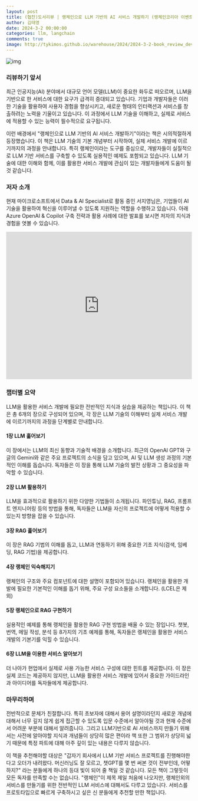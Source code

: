 ```yaml
---
layout: post
title: (협찬)도서리뷰 | 랭체인으로 LLM 기반의 AI 서비스 개발하기 (랭체인코리아 이벤트)
author: 김태영
date: 2024-3-2 00:00:00
categories: llm, langchain
comments: true
image: http://tykimos.github.io/warehouse/2024/2024-3-2-book_review_developing_ai_services_with_langchain_based_on_llm_title_1.jpg
---
```

 
![img](http://tykimos.github.io/warehouse/2024/2024-3-2-book_review_developing_ai_services_with_langchain_based_on_llm_title_1.jpg)

### 리뷰하기 앞서 

최근 인공지능(AI) 분야에서 대규모 언어 모델(LLM)이 중요한 화두로 떠오르며, LLM을 기반으로 한 서비스에 대한 요구가 급격히 증대되고 있습니다. 기업과 개발자들은 이러한 기술을 활용하여 사용자 경험을 향상시키고, 새로운 형태의 인터랙션과 서비스를 창출하려는 노력을 기울이고 있습니다. 이 과정에서 LLM 기술을 이해하고, 실제로 서비스에 적용할 수 있는 능력이 필수적으로 요구됩니다.

이런 배경에서 "랭체인으로 LLM 기반의 AI 서비스 개발하기"이라는 책은 시의적절하게 등장했습니다. 이 책은 LLM 기술의 기본 개념부터 시작하여, 실제 서비스 개발에 이르기까지의 과정을 안내합니다. 특히 랭체인이라는 도구를 중심으로, 개발자들이 실질적으로 LLM 기반 서비스를 구축할 수 있도록 실용적인 예제도 포함되고 있습니다. LLM 기술에 대한 이해와 함께, 이를 활용한 서비스 개발에 관심이 있는 개발자들에게 도움이 될 것 같습니다.

### 저자 소개

현재 마이크로소프트에서 Data & AI Specialist로 활동 중인 서지영님은, 기업들이 AI 기술을 활용하여 혁신을 이루어낼 수 있도록 지원하는 역할을 수행하고 있습니다. 아래 Azure OpenAI & Copilot 구축 전략과 활용 사례에 대한 발표를 보시면 저자의 지식과 경험을 엿볼 수 있습니다.

<iframe width="100%" height="400" src="https://www.youtube.com/embed/mxlmuk7H1do?si=KfepJi2tmDohBHOi" title="YouTube video player" frameborder="0" allow="accelerometer; autoplay; clipboard-write; encrypted-media; gyroscope; picture-in-picture; web-share" allowfullscreen></iframe>

### 챕터별 요약

LLM을 활용한 서비스 개발에 필요한 전반적인 지식과 실습을 제공하는 책입니다. 이 책은 총 6개의 장으로 구성되어 있으며, 각 장은 LLM 기술의 이해부터 실제 서비스 개발에 이르기까지의 과정을 단계별로 안내합니다.

#### 1장 LLM 훑어보기

이 장에서는 LLM의 최신 동향과 기술적 배경을 소개합니다. 최근의 OpenAI GPT와 구글의 Gemini와 같은 주요 프로젝트의 소식을 담고 있으며, AI 및 LLM 생성 과정의 기본적인 이해를 돕습니다. 독자들은 이 장을 통해 LLM 기술의 발전 상황과 그 중요성을 파악할 수 있습니다.

#### 2장 LLM 활용하기

LLM을 효과적으로 활용하기 위한 다양한 기법들이 소개됩니다. 파인튜닝, RAG, 프롬프트 엔지니어링 등의 방법을 통해, 독자들은 LLM을 자신의 프로젝트에 어떻게 적용할 수 있는지 방향을 잡을 수 있습니다.

#### 3장 RAG 훑어보기

이 장은 RAG 기법의 이해를 돕고, LLM과 연동하기 위해 중요한 기초 지식(검색, 임베딩, RAG 기법)을 제공합니다.

#### 4장 랭체인 익숙해지기

랭체인의 구조와 주요 컴포넌트에 대한 설명이 포함되어 있습니다. 랭체인을 활용한 개발에 필요한 기본적인 이해를 돕기 위해, 주요 구성 요소들을 소개합니다. (LCEL은 제외)

#### 5장 랭체인으로 RAG 구현하기

실용적인 예제를 통해 랭체인을 활용한 RAG 구현 방법을 배울 수 있는 장입니다. 챗봇, 번역, 메일 작성, 분석 등 8가지의 기초 예제를 통해, 독자들은 랭체인을 활용한 서비스 개발의 기본기를 익힐 수 있습니다.

#### 6장 LLM을 이용한 서비스 알아보기

더 나아가 현업에서 실제로 사용 가능한 서비스 구성에 대한 힌트를 제공합니다. 이 장은 실제 코드는 제공하지 않지만, LLM을 활용한 서비스 개발에 있어서 중요한 가이드라인과 아이디어를 독자들에게 제공합니다.

### 마무리하며

전반적으로 문체가 친절합니다. 특히 초보자에 대해서 용어 설명이라던지 새로운 개념에 대해서 너무 깊지 않게 쉽게 접근할 수 있도록 입문 수준에서 알아야될 것과 현재 수준에서 어려운 부분에 대해서 알려줍니다. 그리고 LLM기반으로 AI 서비스까지 만들기 위해서는 사전에 알아야할 지식과 개념들이 상당히 많은 편이라 책 또한 그 범위가 상당히 넓기 때문에 특정 파트에 대해 아주 깊이 있는 내용은 다루지 않습니다.

이 책을 추천해야할 대상은 "갑자기 회사에서 LLM 기반 서비스 프로젝트를 진행해야한다고 오더가 내려왔다. 머신러닝도 잘 모르고, 챗GPT를 몇 번 써본 것이 전부인데, 어떻하지?" 라는 분들에게 하나의 등대 빛이 되어 줄 책일 것 같습니다. 모든 책이 그렇듯이 모든 독자를 만족할 수는 없습니다. "랭체인"이 제목 제일 처음에 나오지만, 랭체인외의 서비스를 만들기를 위한 전반적인 LLM 서비스에 대해서도 다루고 있습니다. 서비스를 프로토타입으로 빠르게 구축하시고 싶은 신 분들에게 추천할 만한 책입니다.


